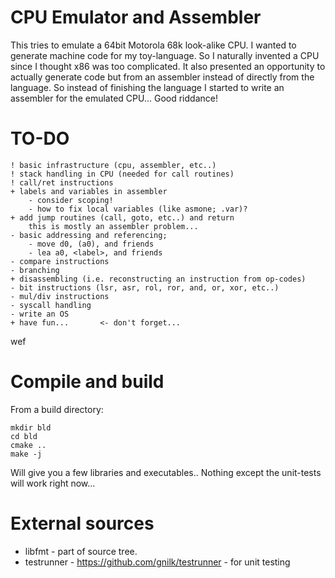 # CPU Emulator and Assembler

This tries to emulate a 64bit Motorola 68k look-alike CPU.
I wanted to generate machine code for my toy-language.
So I naturally invented a CPU since I thought x86 was too complicated.
It also presented an opportunity to actually generate code but from
an assembler instead of directly from the language. So instead
of finishing the language I started to write an assembler for the
emulated CPU...  Good riddance!

# TO-DO
```pre
! basic infrastructure (cpu, assembler, etc..)
! stack handling in CPU (needed for call routines)
! call/ret instructions
+ labels and variables in assembler
    - consider scoping!
    - how to fix local variables (like asmone; .var)?    
+ add jump routines (call, goto, etc..) and return
    this is mostly an assembler problem...
- basic addressing and referencing; 
    - move d0, (a0), and friends
    - lea a0, <label>, and friends
- compare instructions
- branching
+ disassembling (i.e. reconstructing an instruction from op-codes)     
- bit instructions (lsr, asr, rol, ror, and, or, xor, etc..)
- mul/div instructions
- syscall handling
- write an OS
+ have fun...       <- don't forget...
```

wef

# Compile and build
From a build directory:
```shell
mkdir bld
cd bld
cmake ..
make -j
```
Will give you a few libraries and executables..
Nothing except the unit-tests will work right now...


# External sources
* libfmt - part of source tree.
* testrunner - https://github.com/gnilk/testrunner - for unit testing

